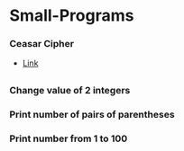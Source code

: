 # Small-Programs


### Ceasar Cipher
- [Link](https://github.com/DenisBuserski/Small-Programs/blob/main/programs/CaesarCipher.java)

##


### Change value of 2 integers


### Print number of pairs of parentheses


### Print number from 1 to 100

